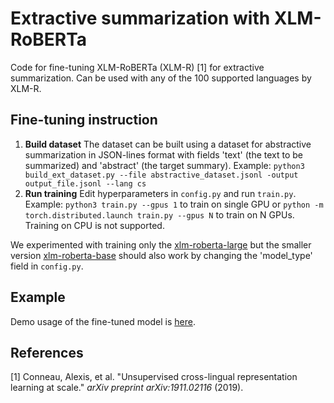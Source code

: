 # Extractive summarization with XLM-RoBERTa

Code for fine-tuning XLM-RoBERTa (XLM-R) [1] for extractive summarization. Can be used with any of the 100 supported languages by XLM-R.


## Fine-tuning instruction

1. **Build dataset**
The dataset can be built using a dataset for abstractive summarization in JSON-lines format with fields 'text' (the text to be summarized) and 'abstract' (the target summary).
Example: 
`python3 build_ext_dataset.py --file abstractive_dataset.jsonl -output output_file.jsonl --lang cs`
2. **Run training**
Edit hyperparameters in `config.py` and run `train.py`.
Example: `python3 train.py --gpus 1` to train on single GPU or `python -m torch.distributed.launch train.py --gpus N` to train on N GPUs. Training on CPU is not supported.

We experimented with training only the [xlm-roberta-large](https://huggingface.co/xlm-roberta-large) but the smaller version [xlm-roberta-base](https://huggingface.co/xlm-roberta-base) should also work by changing the 'model_type' field in `config.py`.

## Example

Demo usage of the fine-tuned model is [here](https://github.com/vaclav-h/xlm-r-summarization/blob/main/inference_demo.ipynb).

## References

[1] Conneau, Alexis, et al. "Unsupervised cross-lingual representation learning at scale." _arXiv preprint arXiv:1911.02116_ (2019).





